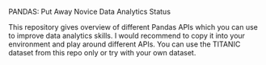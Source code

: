 PANDAS: Put Away Novice Data Analytics Status

This repository gives overview of different Pandas APIs which you can use to improve data analytics skills. I would recommend to copy it into your environment and play around different APIs. You can use the TITANIC dataset from this repo only or try with your own dataset.